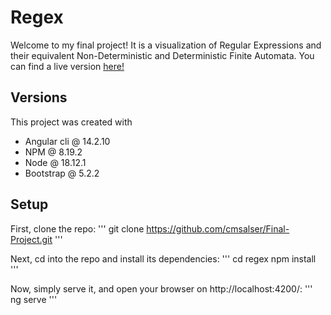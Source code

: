 # Regex

Welcome to my final project! It is a visualization of Regular Expressions and their equivalent Non-Deterministic and Deterministic Finite Automata.
You can find a live version [here!](https://cmsalser.github.io/Final-Project/)

## Versions

This project was created with 
- Angular cli @ 14.2.10
- NPM @ 8.19.2
- Node @ 18.12.1
- Bootstrap @ 5.2.2

## Setup

First, clone the repo:
'''
git clone https://github.com/cmsalser/Final-Project.git
'''

Next, cd into the repo and install its dependencies:
'''
cd regex
npm install
'''

Now, simply serve it, and open your browser on http://localhost:4200/:
'''
ng serve
'''
